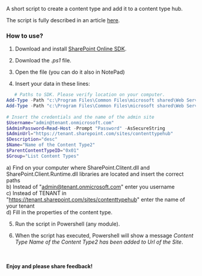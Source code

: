 A short script to create a content type and add it to a content type hub.

The script is fully described in an article [here](http://social.technet.microsoft.com/wiki/contents/articles/31051.sharepoint-online-content-types-in-powershell.aspx
).

### How to use?

1. Download and install [SharePoint Online SDK](https://www.microsoft.com/en-us/download/details.aspx?id=42038).

2. Download the *.ps1* file.

3. Open the file (you can do it also in NotePad)

4. Insert your data in these lines:

```PowerShell
   # Paths to SDK. Please verify location on your computer. 
Add-Type -Path "c:\Program Files\Common Files\microsoft shared\Web Server Extensions\15\ISAPI\Microsoft.SharePoint.Client.dll"  
Add-Type -Path "c:\Program Files\Common Files\microsoft shared\Web Server Extensions\15\ISAPI\Microsoft.SharePoint.Client.Runtime.dll"  
 
# Insert the credentials and the name of the admin site 
$Username="admin@tenant.onmicrosoft.com" 
$AdminPassword=Read-Host -Prompt "Password" -AsSecureString 
$AdminUrl="https://tenant.sharepoint.com/sites/contenttypehub" 
$Description="desc" 
$Name="Name of the Content Type2" 
$ParentContentTypeID="0x01" 
$Group="List Content Types"
``` 
a) Find on your computer where SharePoint.Clitent.dll and SharePoint.Client.Runtime.dll libraries are located and insert the correct paths </br>
b)  Instead of "admin@tenant.onmicrosoft.com" enter you username </br>
c) Instead of TENANT in "https://tenant.sharepoint.com/sites/contenttypehub" enter the name of your tenant </br>
d) Fill in the properties of the content type. </br>

5. Run the script in Powershell (any module). 

6. When the script has executed, Powershell will show a message *Content Type  Name of the Content Type2  has been added to Url of the Site*.


<br/><br/>
<b>Enjoy and please share feedback!</b>
